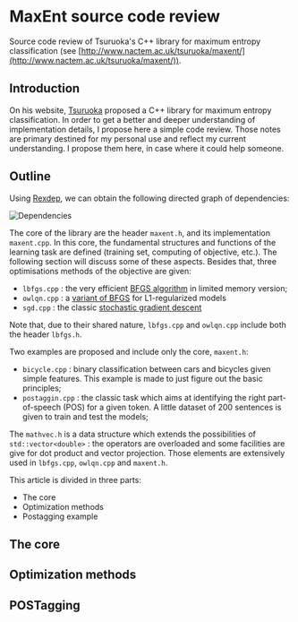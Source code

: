 # MaxEnt source code review

Source code review of Tsuruoka's C++ library for maximum entropy classification (see [http://www.nactem.ac.uk/tsuruoka/maxent/](http://www.nactem.ac.uk/tsuruoka/maxent/)).


## Introduction

On his website, [Tsuruoka](http://www.logos.ic.i.u-tokyo.ac.jp/~tsuruoka/) proposed a C++ library for maximum entropy classification. In order to get a better and deeper understanding of implementation details, I propose here a simple code review. Those notes are primary destined for my personal use and reflect my current understanding. I propose them here, in case where it could help someone.


## Outline

Using [Rexdep](https://github.com/itchyny/rexdep), we can obtain the following directed graph of dependencies:

![Dependencies](https://raw.githubusercontent.com/fauconnier/code_review_tsuruoka/master/resources/dependencies.png)

The core of the library are the header `maxent.h`, and its implementation `maxent.cpp`. In this core, the fundamental structures and functions of the learning task are defined (training set, computing of objective, etc.). The following section  will discuss some of these aspects. Besides that, three optimisations methods of the objective are given:

 - `lbfgs.cpp` : the very efficient [BFGS algorithm](https://en.wikipedia.org/wiki/Broyden–Fletcher–Goldfarb–Shanno_algorithm) in limited memory version;
 - `owlqn.cpp` : a [variant of BFGS](https://en.wikipedia.org/wiki/Limited-memory_BFGS#OWL-QN) for L1-regularized models
 - `sgd.cpp` : the classic [stochastic gradient descent](https://en.wikipedia.org/wiki/Stochastic_gradient_descent)

Note that, due to their shared nature, `lbfgs.cpp` and `owlqn.cpp` include both the header `lbfgs.h`.

Two examples are proposed and include only the core, `maxent.h`:

 - `bicycle.cpp`  : binary classification between cars and bicycles given simple features. This example is made to just figure out the basic principles;
 - `postaggin.cpp` : the classic task which aims at identifying the right part-of-speech (POS) for a given token. A little dataset of 200 sentences is given to train and test the models;

The `mathvec.h` is a data structure which extends the possibilities of `std::vector<double>` :  the operators are overloaded and some facilities  are give for dot product and vector projection. Those elements are extensively used in `lbfgs.cpp`, `owlqn.cpp` and `maxent.h`.

This article is divided in three parts:

 - The core
 - Optimization methods
 - Postagging example



## The core





## Optimization methods




## POSTagging




